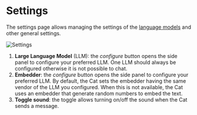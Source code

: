 # Settings

The settings page allows managing the settings of the [language models](../../../conceptual/llm.md) and other general settings.

![Settings](../../../assets/img/admin_screenshots/settings.png)

1. **Large Language Model** (LLM): the *configure* button opens the side panel to configure your preferred LLM.
One LLM should always be configured otherwise it is not possible to chat.
2. **Embedder**: the *configure* button opens the side panel to configure your preferred LLM.
By default, the Cat sets the embedder having the same vendor of the LLM you configured.
When this is not available, the Cat uses an embedder that generate random numbers to embed the text.
3. **Toggle sound**: the toggle allows turning on/off the sound when the Cat sends a message.